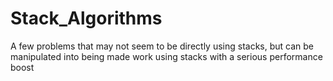 # Stack_Algorithms
A few problems that may not seem to be directly using stacks, but can be manipulated into being made work using stacks with a serious performance boost
